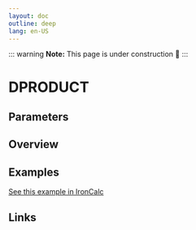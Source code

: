 ```yaml
---
layout: doc
outline: deep
lang: en-US
---
```


::: warning
**Note:** This page is under construction 🚧
:::

# DPRODUCT

## Parameters

## Overview

## Examples

[See this example in IronCalc](https://app.ironcalc.com/?filename=dproduct)

## Links